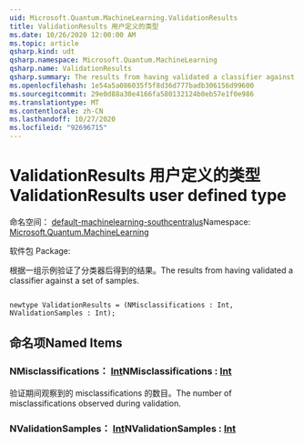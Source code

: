 ```yaml
---
uid: Microsoft.Quantum.MachineLearning.ValidationResults
title: ValidationResults 用户定义的类型
ms.date: 10/26/2020 12:00:00 AM
ms.topic: article
qsharp.kind: udt
qsharp.namespace: Microsoft.Quantum.MachineLearning
qsharp.name: ValidationResults
qsharp.summary: The results from having validated a classifier against a set of samples.
ms.openlocfilehash: 1e54a5a086035f5f8d36d777badb306156d99600
ms.sourcegitcommit: 29e0d88a30e4166fa580132124b0eb57e1f0e986
ms.translationtype: MT
ms.contentlocale: zh-CN
ms.lasthandoff: 10/27/2020
ms.locfileid: "92696715"
---
```

# <a name="validationresults-user-defined-type"></a><span data-ttu-id="114ce-102">ValidationResults 用户定义的类型</span><span class="sxs-lookup"><span data-stu-id="114ce-102">ValidationResults user defined type</span></span>

<span data-ttu-id="114ce-103">命名空间： [default-machinelearning-southcentralus](xref:Microsoft.Quantum.MachineLearning)</span><span class="sxs-lookup"><span data-stu-id="114ce-103">Namespace: [Microsoft.Quantum.MachineLearning](xref:Microsoft.Quantum.MachineLearning)</span></span>

<span data-ttu-id="114ce-104">软件包 [](https://nuget.org/packages/)</span><span class="sxs-lookup"><span data-stu-id="114ce-104">Package: [](https://nuget.org/packages/)</span></span>


<span data-ttu-id="114ce-105">根据一组示例验证了分类器后得到的结果。</span><span class="sxs-lookup"><span data-stu-id="114ce-105">The results from having validated a classifier against a set of samples.</span></span>

```qsharp

newtype ValidationResults = (NMisclassifications : Int, NValidationSamples : Int);
```



## <a name="named-items"></a><span data-ttu-id="114ce-106">命名项</span><span class="sxs-lookup"><span data-stu-id="114ce-106">Named Items</span></span>

### <a name="nmisclassifications--int"></a><span data-ttu-id="114ce-107">NMisclassifications： [Int](xref:microsoft.quantum.lang-ref.int)</span><span class="sxs-lookup"><span data-stu-id="114ce-107">NMisclassifications : [Int](xref:microsoft.quantum.lang-ref.int)</span></span>

<span data-ttu-id="114ce-108">验证期间观察到的 misclassifications 的数目。</span><span class="sxs-lookup"><span data-stu-id="114ce-108">The number of misclassifications observed during validation.</span></span>
### <a name="nvalidationsamples--int"></a><span data-ttu-id="114ce-109">NValidationSamples： [Int](xref:microsoft.quantum.lang-ref.int)</span><span class="sxs-lookup"><span data-stu-id="114ce-109">NValidationSamples : [Int](xref:microsoft.quantum.lang-ref.int)</span></span>

